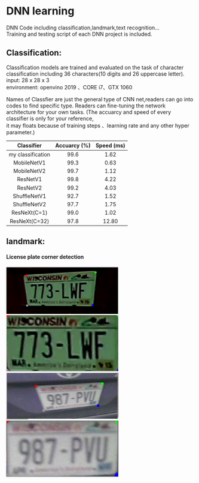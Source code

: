 # DNN learning

DNN Code including classification,landmark,text recognition...  
Training and testing script of each DNN project is included.

## Classification:
Classification models are trained and evaluated on the task of character classification including 36 characters(10 digits and 26 uppercase letter).  
input: 28 x 28 x 3  
environment: openvino 2019  、CORE i7、GTX 1060

Names of Classfier are just the general type of CNN net,readers can go into codes to find specific type.
Readers can fine-tuning the network architecture for your own tasks.
(The accuarcy and speed of every classifier is only for your reference,  
it may floats because of training steps 、learning rate and any other hyper parameter.)

|   Classifier   | Accuarcy (%)|  Speed (ms)|
|:------------:|:-------------------:|:-------------------:|
| my classification    |        99.6        |  1.62|
|    MobileNetV1   |        99.3        |  0.63|
|    MobileNetV2   |        99.7        |  1.12|
|   ResNetV1    |     99.8    |4.22|
|   ResNetV2    |     99.2    |4.03|
|  ShuffleNetV1  |     92.7    |    1.52|
|  ShuffleNetV2  |     97.7    |    1.75|
|  ResNeXt(C=1)  |     99.0    |    1.02|
|  ResNeXt(C=32)  |     97.8    |    12.80|

## landmark:

#### License plate corner detection
![](https://github.com/qzq2514/ImageForGithubMakdown/blob/master/DNNCode/landmark1.PNG)
![](https://github.com/qzq2514/ImageForGithubMakdown/blob/master/DNNCode/landmark2.PNG) 
![](https://github.com/qzq2514/ImageForGithubMakdown/blob/master/DNNCode/landmark3.PNG)
![](https://github.com/qzq2514/ImageForGithubMakdown/blob/master/DNNCode/landmark4.PNG) 



